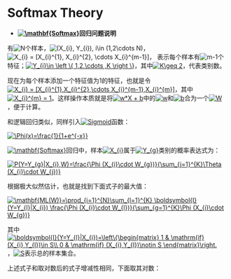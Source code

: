 # Softmax Theory


+ **<a href="http://www.codecogs.com/eqnedit.php?latex=\mathbf{Softmax}" target="_blank"><img src="http://latex.codecogs.com/gif.latex?\mathbf{Softmax}" title="\mathbf{Softmax}" /></a>回归问题说明**

有<img src="http://latex.codecogs.com/gif.latex?N" title="N" />个样本，<img src="http://latex.codecogs.com/gif.latex?(X_{i},&space;Y_{i}),&space;i\in&space;(1,2\cdots&space;N)" title="(X_{i}, Y_{i}), i\in (1,2\cdots N)" />，<img src="http://latex.codecogs.com/gif.latex?X_{i}&space;=&space;[X_{i}^{1},&space;X_{i}^{2},&space;\cdots&space;X_{i}^{m-1}]" title="X_{i} = [X_{i}^{1}, X_{i}^{2}, \cdots X_{i}^{m-1}]" />， 表示每个样本有<img src="http://latex.codecogs.com/gif.latex?m-1" title="m-1" />个特征；<a href="http://www.codecogs.com/eqnedit.php?latex=Y_{i}\in&space;\left&space;\{&space;1,2,\cdots&space;,K&space;\right&space;\}" target="_blank"><img src="http://latex.codecogs.com/gif.latex?Y_{i}\in&space;\left&space;\{&space;1,2,\cdots&space;,K&space;\right&space;\}" title="Y_{i}\in \left \{ 1,2,\cdots ,K \right \}" /></a>，其中<a href="http://www.codecogs.com/eqnedit.php?latex=K\geq&space;2" target="_blank"><img src="http://latex.codecogs.com/gif.latex?K\geq&space;2" title="K\geq 2" /></a>，代表类别数。
 
现在为每个样本添加一个特征值为1的特征，也就是令<a href="http://www.codecogs.com/eqnedit.php?latex=X_{i}&space;=&space;[X_{i}^{1},X_{i}^{2},\cdots&space;X_{i}^{m-1},X_{i}^{m}]" target="_blank"><img src="http://latex.codecogs.com/gif.latex?X_{i}&space;=&space;[X_{i}^{1},X_{i}^{2},\cdots&space;X_{i}^{m-1},X_{i}^{m}]" title="X_{i} = [X_{i}^{1},X_{i}^{2},\cdots X_{i}^{m-1},X_{i}^{m}]" /></a>，其中<a href="http://www.codecogs.com/eqnedit.php?latex=X_{i}^{m}&space;=&space;1" target="_blank"><img src="http://latex.codecogs.com/gif.latex?X_{i}^{m}&space;=&space;1" title="X_{i}^{m} = 1" /></a>。这样操作本质就是将<a href="http://www.codecogs.com/eqnedit.php?latex=w*X&space;&plus;&space;b" target="_blank"><img src="http://latex.codecogs.com/gif.latex?w*X&space;&plus;&space;b" title="w*X + b" /></a>中的<a href="http://www.codecogs.com/eqnedit.php?latex=w" target="_blank"><img src="http://latex.codecogs.com/gif.latex?w" title="w" /></a>和<a href="http://www.codecogs.com/eqnedit.php?latex=w" target="_blank"><img src="http://latex.codecogs.com/gif.latex?b" title="b" /></a>合为一个<a href="http://www.codecogs.com/eqnedit.php?latex=W" target="_blank"><img src="http://latex.codecogs.com/gif.latex?W" title="W" /></a>，便于计算。

和逻辑回归类似，同样引入<a href="http://www.codecogs.com/eqnedit.php?latex=Sigmoid" target="_blank"><img src="http://latex.codecogs.com/gif.latex?Sigmoid" title="Sigmoid" /></a>函数：

<a href="http://www.codecogs.com/eqnedit.php?latex=\Phi(x)=\frac{1}{1&plus;e^{-x}}" target="_blank"><img src="http://latex.codecogs.com/gif.latex?\Phi(x)=\frac{1}{1&plus;e^{-x}}" title="\Phi(x)=\frac{1}{1+e^{-x}}" /></a>


<a href="http://www.codecogs.com/eqnedit.php?latex=\mathbf{Softmax}" target="_blank"><img src="http://latex.codecogs.com/gif.latex?\mathbf{Softmax}" title="\mathbf{Softmax}" /></a>回归中，样本<a href="http://www.codecogs.com/eqnedit.php?latex=X_{i}" target="_blank"><img src="http://latex.codecogs.com/gif.latex?X_{i}" title="X_{i}" /></a>属于<a href="http://www.codecogs.com/eqnedit.php?latex=Y_{g}" target="_blank"><img src="http://latex.codecogs.com/gif.latex?Y_{g}" title="Y_{g}" /></a>类别的概率表达式为：

<a href="http://www.codecogs.com/eqnedit.php?latex=P(Y=Y_{g}|X_{i},W)=\frac{\Phi&space;(X_{i}\cdot&space;W_{g})}{\sum_{j=1}^{K}\Theta&space;(X_{i}\cdot&space;W_{j})}" target="_blank"><img src="http://latex.codecogs.com/gif.latex?P(Y=Y_{g}|X_{i},W)=\frac{\Phi&space;(X_{i}\cdot&space;W_{g})}{\sum_{j=1}^{K}\Theta&space;(X_{i}\cdot&space;W_{j})}" title="P(Y=Y_{g}|X_{i},W)=\frac{\Phi (X_{i}\cdot W_{g})}{\sum_{j=1}^{K}\Theta (X_{i}\cdot W_{j})}" /></a>

根据极大似然估计，也就是找到下面式子的最大值：

<a href="http://www.codecogs.com/eqnedit.php?latex=\mathbf{ML(W)}=\prod_{i=1}^{N}\sum_{l=1}^{K}&space;\boldsymbol{I}(Y=Y_{l}|X_{i})&space;\frac{\Phi&space;(X_{i}\cdot&space;W_{l})}{\sum_{g=1}^{K}\Phi&space;(X_{i}\cdot&space;W_{g})}" target="_blank"><img src="http://latex.codecogs.com/gif.latex?\mathbf{ML(W)}=\prod_{i=1}^{N}\sum_{l=1}^{K}&space;\boldsymbol{I}(Y=Y_{l}|X_{i})&space;\frac{\Phi&space;(X_{i}\cdot&space;W_{l})}{\sum_{g=1}^{K}\Phi&space;(X_{i}\cdot&space;W_{g})}" title="\mathbf{ML(W)}=\prod_{i=1}^{N}\sum_{l=1}^{K} \boldsymbol{I}(Y=Y_{l}|X_{i}) \frac{\Phi (X_{i}\cdot W_{l})}{\sum_{g=1}^{K}\Phi (X_{i}\cdot W_{g})}" /></a>

其中<a href="http://www.codecogs.com/eqnedit.php?latex=\boldsymbol{I}(Y=Y_{l}|X_{i})=\left\{\begin{matrix}&space;1&space;&&space;\mathrm{if}&space;(X_{i},Y_{l})\in&space;S\\&space;0&space;&&space;\mathrm{if}&space;(X_{i},Y_{l})\notin&space;S&space;\end{matrix}\right." target="_blank"><img src="http://latex.codecogs.com/gif.latex?\boldsymbol{I}(Y=Y_{l}|X_{i})=\left\{\begin{matrix}&space;1&space;&&space;\mathrm{if}&space;(X_{i},Y_{l})\in&space;S\\&space;0&space;&&space;\mathrm{if}&space;(X_{i},Y_{l})\notin&space;S&space;\end{matrix}\right." title="\boldsymbol{I}(Y=Y_{l}|X_{i})=\left\{\begin{matrix} 1 & \mathrm{if} (X_{i},Y_{l})\in S\\ 0 & \mathrm{if} (X_{i},Y_{l})\notin S \end{matrix}\right." /></a>，<a href="http://www.codecogs.com/eqnedit.php?latex=S" target="_blank"><img src="http://latex.codecogs.com/gif.latex?S" title="S" /></a>表示总的样本集合。

上述式子和取对数后的式子增减性相同，下面取其对数：

